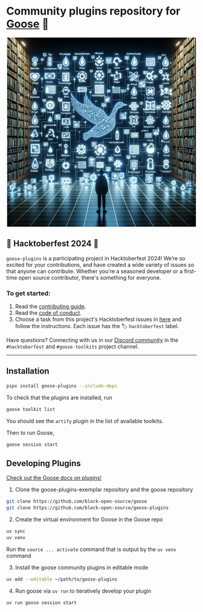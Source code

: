 # Community plugins repository for [Goose][goose] 🧩

<p align="center">
    <img src="docs/assets/goose_plugins_repository.png" alt="Goose Plugins Repository" width="500"/>
</p>

## 🎉 Hacktoberfest 2024 🎉

`goose-plugins` is a participating project in Hacktoberfest 2024! We’re so excited for your contributions, and have created a wide variety of issues so that anyone can contribute. Whether you're a seasoned developer or a first-time open source contributor, there's something for everyone.

### To get started:

1. Read the [contributing guide](https://github.com/square/goose-plugins/blob/main/CONTRIBUTING.md).
2. Read the [code of conduct](https://github.com/square/goose-plugins/blob/main/CODE_OF_CONDUCT.md).
3. Choose a task from this project's Hacktoberfest issues in [here](https://github.com/square/goose-plugins/issues) and follow the instructions. Each issue has the 🏷️ `hacktoberfest` label.

Have questions? Connecting with us in our [Discord community](https://discord.gg/DCAZKnGZFa) in the `#hacktoberfest` and `#goose-toolkits` project channel.

---

## Installation

```sh
pipx install goose-plugins --include-deps
```

To check that the plugins are installed, run

```sh
goose toolkit list
```

You should see the `artify` plugin in the list of available toolkits.

Then to run Goose,

```sh
goose session start
```

## Developing Plugins

[Check out the Goose docs on plugins!](https://block-open-source.github.io/goose/plugins/plugins.html)

1. Clone the goose-plugins-exemplar repository and the goose repository

```sh
git clone https://github.com/block-open-source/goose
git clone https://github.com/block-open-source/goose-plugins
```

2. Create the virtual environment for Goose in the Goose repo

```sh
uv sync
uv venv
```

Run the `source ... activate` command that is output by the `uv venv` command

3. Install the goose community plugins in editable mode

```sh
uv add --editable ~/path/to/goose-plugins
```

4. Run goose via `uv run` to iteratively develop your plugin

```sh
uv run goose session start
```

[goose]: https://github.com/square/goose
[goose-docs]: https://square.github.io/goose/plugins.html
